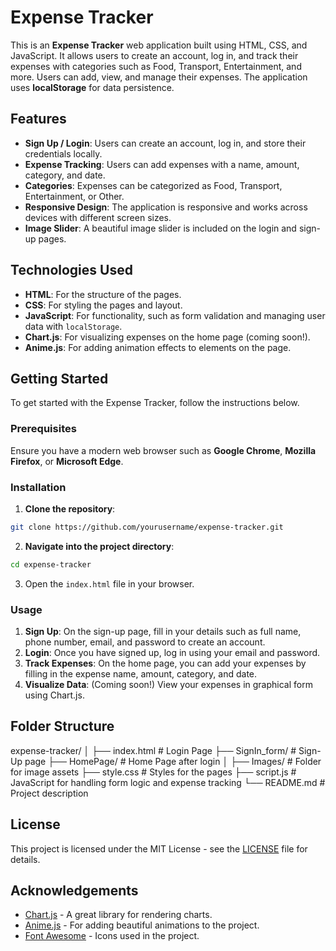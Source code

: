 # Expense Tracker

This is an **Expense Tracker** web application built using HTML, CSS, and JavaScript. It allows users to create an account, log in, and track their expenses with categories such as Food, Transport, Entertainment, and more. Users can add, view, and manage their expenses. The application uses **localStorage** for data persistence.

## Features

- **Sign Up / Login**: Users can create an account, log in, and store their credentials locally.
- **Expense Tracking**: Users can add expenses with a name, amount, category, and date.
- **Categories**: Expenses can be categorized as Food, Transport, Entertainment, or Other.
- **Responsive Design**: The application is responsive and works across devices with different screen sizes.
- **Image Slider**: A beautiful image slider is included on the login and sign-up pages.

## Technologies Used

- **HTML**: For the structure of the pages.
- **CSS**: For styling the pages and layout.
- **JavaScript**: For functionality, such as form validation and managing user data with `localStorage`.
- **Chart.js**: For visualizing expenses on the home page (coming soon!).
- **Anime.js**: For adding animation effects to elements on the page.

## Getting Started

To get started with the Expense Tracker, follow the instructions below.

### Prerequisites

Ensure you have a modern web browser such as **Google Chrome**, **Mozilla Firefox**, or **Microsoft Edge**.

### Installation

1. **Clone the repository**:

```bash
git clone https://github.com/yourusername/expense-tracker.git
```

2. **Navigate into the project directory**:

```bash
cd expense-tracker
```

3. Open the `index.html` file in your browser.

### Usage

1. **Sign Up**: On the sign-up page, fill in your details such as full name, phone number, email, and password to create an account.
2. **Login**: Once you have signed up, log in using your email and password.
3. **Track Expenses**: On the home page, you can add your expenses by filling in the expense name, amount, category, and date.
4. **Visualize Data**: (Coming soon!) View your expenses in graphical form using Chart.js.

## Folder Structure


expense-tracker/
│
├── index.html            # Login Page
├── SignIn_form/          # Sign-Up page
├── HomePage/             # Home Page after login
│
├── Images/               # Folder for image assets
├── style.css             # Styles for the pages
├── script.js             # JavaScript for handling form logic and expense tracking
└── README.md             # Project description


## License

This project is licensed under the MIT License - see the [LICENSE](LICENSE) file for details.

## Acknowledgements

- [Chart.js](https://www.chartjs.org/) - A great library for rendering charts.
- [Anime.js](https://animejs.com/) - For adding beautiful animations to the project.
- [Font Awesome](https://fontawesome.com/) - Icons used in the project.
